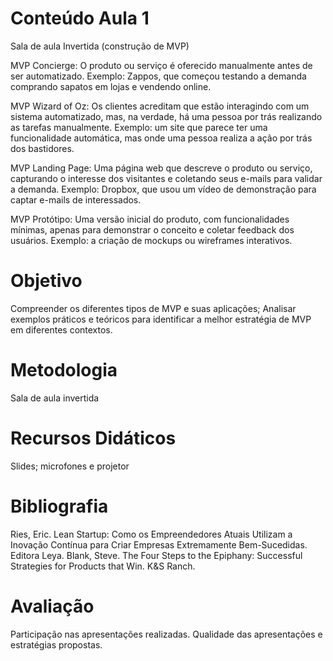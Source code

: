 # Conteúdo Aula 1

Sala de aula Invertida (construção de MVP)

MVP Concierge: O produto ou serviço é oferecido manualmente antes de ser automatizado. Exemplo: Zappos, que começou testando a demanda comprando sapatos em lojas e vendendo online.

MVP Wizard of Oz: Os clientes acreditam que estão interagindo com um sistema automatizado, mas, na verdade, há uma pessoa por trás realizando as tarefas manualmente. Exemplo: um site que parece ter uma funcionalidade automática, mas onde uma pessoa realiza a ação por trás dos bastidores.

MVP Landing Page: Uma página web que descreve o produto ou serviço, capturando o interesse dos visitantes e coletando seus e-mails para validar a demanda. Exemplo: Dropbox, que usou um vídeo de demonstração para captar e-mails de interessados.

MVP Protótipo: Uma versão inicial do produto, com funcionalidades mínimas, apenas para demonstrar o conceito e coletar feedback dos usuários. Exemplo: a criação de mockups ou wireframes interativos.

# Objetivo

Compreender os diferentes tipos de MVP e suas aplicações;
Analisar exemplos práticos e teóricos para identificar a melhor estratégia de MVP em diferentes contextos.

# Metodologia

Sala de aula invertida

# Recursos Didáticos

Slides; microfones e projetor

# Bibliografia

Ries, Eric. Lean Startup: Como os Empreendedores Atuais Utilizam a Inovação Contínua para Criar Empresas Extremamente Bem-Sucedidas. Editora Leya.
Blank, Steve. The Four Steps to the Epiphany: Successful Strategies for Products that Win. K&S Ranch.

# Avaliação

Participação nas apresentações realizadas.
Qualidade das apresentações e estratégias propostas.
